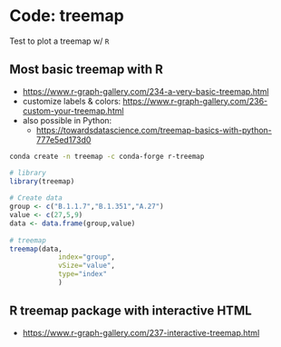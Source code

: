 # Code: treemap

Test to plot a treemap w/ `R`

## Most basic treemap with R

* https://www.r-graph-gallery.com/234-a-very-basic-treemap.html
* customize labels & colors: https://www.r-graph-gallery.com/236-custom-your-treemap.html
* also possible in Python:
    * https://towardsdatascience.com/treemap-basics-with-python-777e5ed173d0

```bash
conda create -n treemap -c conda-forge r-treemap
```

```R
# library
library(treemap)
 
# Create data
group <- c("B.1.1.7","B.1.351","A.27")
value <- c(27,5,9)
data <- data.frame(group,value)
 
# treemap
treemap(data,
            index="group",
            vSize="value",
            type="index"
            )
```

## R treemap package with interactive HTML

* https://www.r-graph-gallery.com/237-interactive-treemap.html

